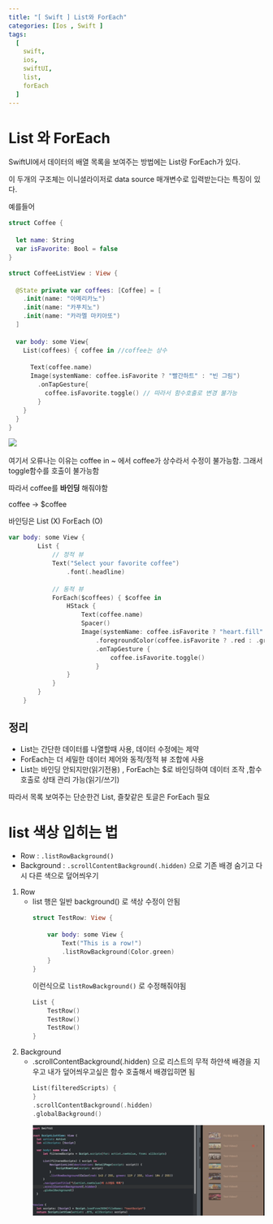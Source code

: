 ```yaml
---
title: "[ Swift ] List와 ForEach"
categories: [Ios , Swift ]
tags:
  [
    swift,
    ios,
    swiftUI,
    list,
    forEach
  ] 
---
```

# List 와 ForEach 

SwiftUI에서 데이터의 배열 목록을 보여주는 방법에는 List랑 ForEach가 있다.

이 두개의 구조체는 이니셜라이저로 data source 매개변수로 입력받는다는 특징이 있다.

예를들어
```swift
struct Coffee {

  let name: String
  var isFavorite: Bool = false
}
```

```swift
struct CoffeeListView : View {

  @State private var coffees: [Coffee] = [
    .init(name: "아메리카노")
    .init(name: "카푸치노")
    .init(name: "카라멜 마키아또")
  ]

  var body: some View{
    List(coffees) { coffee in //coffee는 상수
      
      Text(coffee.name)
      Image(systemName: coffee.isFavorite ? "빨간하트" : "빈 그림")
        .onTapGesture{
          coffee.isFavorite.toggle() // 따라서 함수호출로 변경 불가능
        }
    }
  }
}

```

![](https://miro.medium.com/v2/resize:fit:1168/format:webp/1*iCiV7IabIoiTkoi7ZrcYEg.png)

여기서 오류나는 이유는 coffee in ~ 에서 coffee가 상수라서 수정이 불가능함. 그래서 toggle함수를 호출이 불가능함

따라서 coffee를 **바인딩** 해줘야함 

coffee -> $coffee

바인딩은 List (X) ForEach (O)

```swift
var body: some View {
        List {
            // 정적 뷰
            Text("Select your favorite coffee")
                .font(.headline)

            // 동적 뷰
            ForEach($coffees) { $coffee in
                HStack {
                    Text(coffee.name)
                    Spacer()
                    Image(systemName: coffee.isFavorite ? "heart.fill" : "heart")
                        .foregroundColor(coffee.isFavorite ? .red : .gray)
                        .onTapGesture {
                            coffee.isFavorite.toggle()
                        }
                }
            }
        }
    }
```

## 정리
* List는 간단한 데이터를 나열할때 사용, 데이터 수정에는 제약
* ForEach는 더 세밀한 데이터 제어와 동적/정적 뷰 조합에 사용
* List는 바인딩 안되지만(읽기전용) , ForEach는 $로 바인딩하여 데이터 조작 ,함수호출로 상태 관리 가능(읽기/쓰기)

따라서 목록 보여주는 단순한건 List, 즐찾같은 토글은 ForEach 필요

# list 색상 입히는 법
*  Row : `.listRowBackground()`
*  Background : `.scrollContentBackground(.hidden)` 으로 기존 배경 숨기고 다시 다른 색으로 덮어씌우기

1. Row
    * list 행은 일반 background() 로 색상 수정이 안됨
      ```swift
      struct TestRow: View {

          var body: some View {
              Text("This is a row!")
              .listRowBackground(Color.green)
          }
      }
      ```
      이런식으로 `listRowBackground()` 로 수정해줘야됨 
      ```swift
      List {
          TestRow()
          TestRow()
          TestRow()
      }
      ```
2. Background
    * .scrollContentBackground(.hidden) 으로 리스트의 무적 하얀색 배경을 지우고 내가 덮어씌우고싶은 함수 호출해서 배경입히면 됨
      ```swift
      List(filteredScripts) {
      }
      .scrollContentBackground(.hidden)
      .globalBackground()
      ```
      ![](/assets/img/Feb-02-2025%2022-23-01.gif)
      